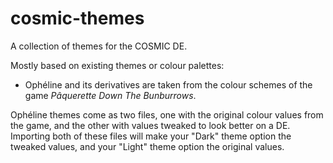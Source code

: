 # cosmic-themes
A collection of themes for the COSMIC DE.

Mostly based on existing themes or colour palettes:
- Ophéline and its derivatives are taken from the colour schemes of the game *Pâquerette Down The Bunburrows*.

Ophéline themes come as two files, one with the original colour values from the game, and the other with values tweaked to look better on a DE. Importing both of these files will make your "Dark" theme option the tweaked values, and your "Light" theme option the original values.
